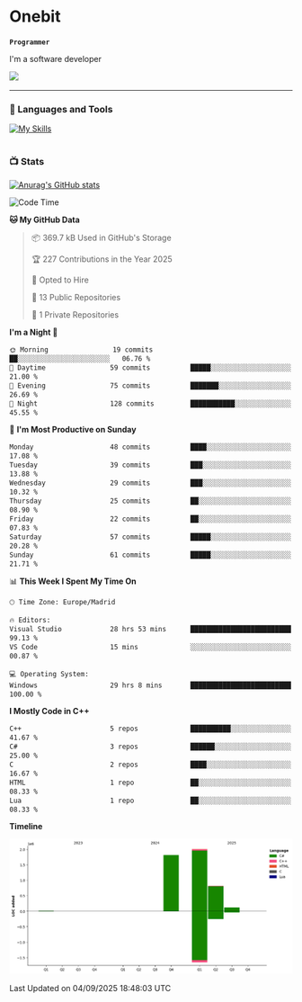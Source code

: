# Onebit

**`Programmer`**

I'm a software developer

   ![](https://komarev.com/ghpvc/?username=onebit5&color=blueviolet)

---

### 🧰 Languages and Tools

[![My Skills](https://skillicons.dev/icons?i=cpp,c,cs,java,lua,unity,git,linux,github,discord,vscode,visualstudio)](https://skillicons.dev)
<br />

#

### 📺 Stats
[![Anurag's GitHub stats](https://github-readme-stats.vercel.app/api?username=onebit5&show_icons=true&theme=radical)](https://github.com/anuraghazra/github-readme-stats)                
<!--START_SECTION:waka-->
![Code Time](http://img.shields.io/badge/Code%20Time-345%20hrs%2048%20mins-blue)

**🐱 My GitHub Data** 

> 📦 369.7 kB Used in GitHub's Storage 
 > 
> 🏆 227 Contributions in the Year 2025
 > 
> 💼 Opted to Hire
 > 
> 📜 13 Public Repositories 
 > 
> 🔑 1 Private Repositories 
 > 
**I'm a Night 🦉** 

```text
🌞 Morning                19 commits          ██░░░░░░░░░░░░░░░░░░░░░░░   06.76 % 
🌆 Daytime                59 commits          █████░░░░░░░░░░░░░░░░░░░░   21.00 % 
🌃 Evening                75 commits          ███████░░░░░░░░░░░░░░░░░░   26.69 % 
🌙 Night                  128 commits         ███████████░░░░░░░░░░░░░░   45.55 % 
```
📅 **I'm Most Productive on Sunday** 

```text
Monday                   48 commits          ████░░░░░░░░░░░░░░░░░░░░░   17.08 % 
Tuesday                  39 commits          ███░░░░░░░░░░░░░░░░░░░░░░   13.88 % 
Wednesday                29 commits          ███░░░░░░░░░░░░░░░░░░░░░░   10.32 % 
Thursday                 25 commits          ██░░░░░░░░░░░░░░░░░░░░░░░   08.90 % 
Friday                   22 commits          ██░░░░░░░░░░░░░░░░░░░░░░░   07.83 % 
Saturday                 57 commits          █████░░░░░░░░░░░░░░░░░░░░   20.28 % 
Sunday                   61 commits          █████░░░░░░░░░░░░░░░░░░░░   21.71 % 
```


📊 **This Week I Spent My Time On** 

```text
🕑︎ Time Zone: Europe/Madrid

🔥 Editors: 
Visual Studio            28 hrs 53 mins      █████████████████████████   99.13 % 
VS Code                  15 mins             ░░░░░░░░░░░░░░░░░░░░░░░░░   00.87 % 

💻 Operating System: 
Windows                  29 hrs 8 mins       █████████████████████████   100.00 % 
```

**I Mostly Code in C++** 

```text
C++                      5 repos             ██████████░░░░░░░░░░░░░░░   41.67 % 
C#                       3 repos             ██████░░░░░░░░░░░░░░░░░░░   25.00 % 
C                        2 repos             ████░░░░░░░░░░░░░░░░░░░░░   16.67 % 
HTML                     1 repo              ██░░░░░░░░░░░░░░░░░░░░░░░   08.33 % 
Lua                      1 repo              ██░░░░░░░░░░░░░░░░░░░░░░░   08.33 % 
```



**Timeline**

![Lines of Code chart](https://raw.githubusercontent.com/Onebit5/Onebit5/main/assets/bar_graph.png)


 Last Updated on 04/09/2025 18:48:03 UTC
<!--END_SECTION:waka-->
